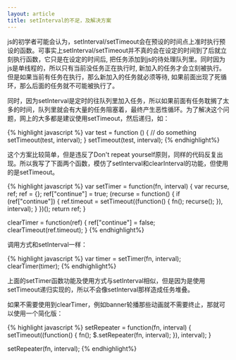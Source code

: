 ```yaml
---
layout: article
title: setInterval的不足，及解决方案
---
```


js的初学者可能会认为，setInterval/setTimeout会在预设的时间点上准时执行预设的函数。可事实上setInterval/setTimeout并不真的会在设定的时间到了后就立刻执行函数，它只是在设定的时间后, 把任务添加到js的待处理队列里。同时因为js是单线程的，所以只有当前没任务正在执行时, 新加入的任务才会立刻被执行。但是如果当前有任务在执行，那么新加入的任务就必须等待, 如果前面出现了死循环，那么后面的任务就不可能被执行了。

同时，因为setInterval是定时的往队列里加入任务，所以如果前面有任务耽搁了太多的时间，队列里就会有大量的任务阻塞着，最终产生恶性循环。为了解决这个问题，网上的大多都是建议使用setTimeout，然后递归，如：

{% highlight javascript %}
var test = function () {
    // do something
    setTimeout(test, interval);
}
setTimeout(test, interval);
{% endhighlight%}

这个方案比较简单，但是违反了Don't repeat yourself原则，同样的代码反复出现。所以我写了下面两个函数，模仿了setInterval和clearInterval的功能，但使用的是setTimeout。

{% highlight javascript %}
var setTimer = function(fn, interval) {
  var recurse, ref;
  ref = {};
  ref["continue"] = true;
  (recurse = function() {
    if (ref["continue"]) {
      ref.timeout = setTimeout((function() {
        fn();
        recurse();
      }), interval);
    }
  })();
  return ref;
}

clearTimer = function(ref) {
  ref["continue"] = false;
  clearTimeout(ref.timeout);
}
{% endhighlight%}

调用方式和setInterval一样：

{% highlight javascript %}
var timer = setTimer(fn, interval);
clearTimer(timer);
{% endhighlight%}

上面的setTimer函数功能及使用方式与setInterval相似，但是因为是使用setTimeout递归实现的，所以不会像setInterval那样造成任务堆叠。

如果不需要使用到clearTimer，例如banner轮播那些动画就不需要终止，那就可以使用一个简化版：

{% highlight javascript %}
setRepeater = function(fn, interval) {
  setTimeout((function() {
    fn();
    $.setRepeater(fn, interval);
  }), interval);
}

 setRepeater(fn, interval);
{% endhighlight%}
